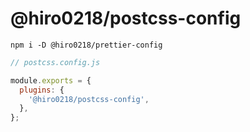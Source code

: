 # @hiro0218/postcss-config

```
npm i -D @hiro0218/prettier-config
```

```js
// postcss.config.js

module.exports = {
  plugins: {
    '@hiro0218/postcss-config',
  },
};
```
